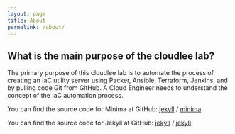 ```yaml
---
layout: page
title: About
permalink: /about/
---
```


## What is the main purpose of the cloudlee lab?

The primary purpose of this cloudlee lab is to automate the process of creating an IaC utility server using Packer, Ansible, Terraform, Jenkins, and by pulling code Git from GitHub. A Cloud Engineer needs to understand the concept of the IaC automation process.



You can find the source code for Minima at GitHub:
[jekyll][jekyll-organization] /
[minima](https://github.com/jekyll/minima)

You can find the source code for Jekyll at GitHub:
[jekyll][jekyll-organization] /
[jekyll](https://github.com/jekyll/jekyll)


[jekyll-organization]: https://github.com/jekyll
